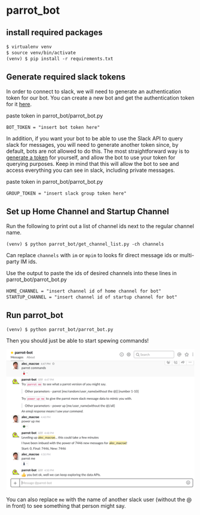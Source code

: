 # parrot_bot

## install required packages
```
$ virtualenv venv
$ source venv/bin/activate
(venv) $ pip install -r requirements.txt
```

## Generate required slack tokens

In order to connect to slack, we will need to generate an authentication token for our bot. You can create a new bot and get the authentication token for it [here](http://my.slack.com/services/new/bot).

paste token in parrot_bot/parrot_bot.py
```
BOT_TOKEN = "insert bot token here"
```

In addition, if you want your bot to be able to use the Slack API to query slack for messages, you will need to generate another token since, by default, bots are not allowed to do this. The most straightforward way is to [generate a token](https://api.slack.com/docs/oauth-test-tokens) for yourself, and allow the bot to use your token for querying purposes. Keep in mind that this will allow the bot to see and access everything you can see in slack, including private messages.

paste token in parrot_bot/parrot_bot.py
```
GROUP_TOKEN = "insert slack group token here"
```

## Set up Home Channel and Startup Channel

Run the following to print out a list of channel ids next to the regular channel name.

```
(venv) $ python parrot_bot/get_channel_list.py -ch channels
```

Can replace `channels` with `im` or `mpim` to looks fir direct message ids or multi-party IM ids.

Use the output to paste the ids of desired channels into these lines in parrot_bot/parrot_bot.py

```
HOME_CHANNEL = "insert channel id of home channel for bot"
STARTUP_CHANNEL = "insert channel id of startup channel for bot"
```

## Run parrot_bot

```
(venv) $ python parrot_bot/parrot_bot.py
```

Then you should just be able to start spewing commands!

![slack_example_image](media/parrot_bot_example.png)

You can also replace `me` with the name of another slack user (without the @ in front) to see something that person might say.
